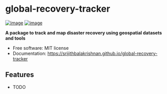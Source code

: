# global-recovery-tracker


[![image](https://img.shields.io/pypi/v/global-recovery-tracker.svg)](https://pypi.python.org/pypi/global-recovery-tracker)
[![image](https://img.shields.io/conda/vn/conda-forge/global-recovery-tracker.svg)](https://anaconda.org/conda-forge/global-recovery-tracker)


**A package to track and map disaster recovery using geospatial datasets and tools**


-   Free software: MIT license
-   Documentation: https://srijithbalakrishnan.github.io/global-recovery-tracker
    

## Features

-   TODO
